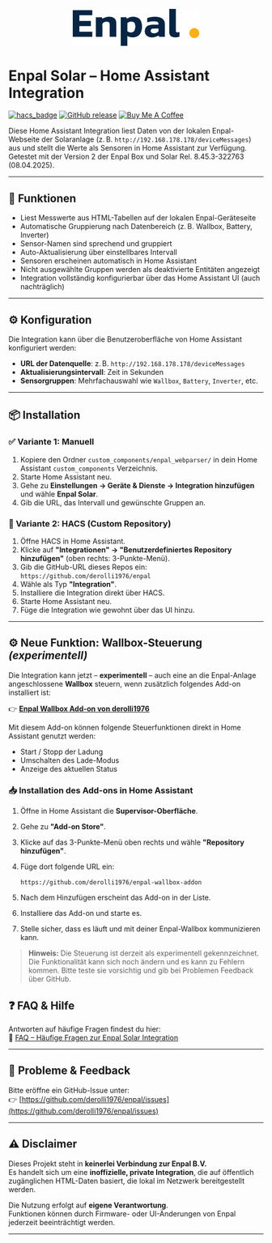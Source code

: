 <p align="center">
  <img src="https://raw.githubusercontent.com/derolli1976/enpal/main/brands/enpal_webparser/logo.png" alt="Enpal Solar Logo" width="250"/>
</p>

# Enpal Solar – Home Assistant Integration

[![hacs_badge](https://img.shields.io/badge/HACS-Custom-41BDF5.svg)](https://github.com/hacs/integration)
[![GitHub release](https://img.shields.io/github/release/derolli1976/enpal.svg)](https://github.com/derolli1976/enpal/releases)
<a href="https://buymeacoffee.com/derolli1976" target="_blank"><img src="https://cdn.buymeacoffee.com/buttons/default-orange.png" alt="Buy Me A Coffee" height="41" width="174"></a>

Diese Home Assistant Integration liest Daten von der lokalen Enpal-Webseite der Solaranlage (z. B. `http://192.168.178.178/deviceMessages`) aus und stellt die Werte als Sensoren in Home Assistant zur Verfügung.  
Getestet mit der Version 2 der Enpal Box und Solar Rel. 8.45.3-322763 (08.04.2025).

---

## 🔧 Funktionen

- Liest Messwerte aus HTML-Tabellen auf der lokalen Enpal-Geräteseite
- Automatische Gruppierung nach Datenbereich (z. B. Wallbox, Battery, Inverter)
- Sensor-Namen sind sprechend und gruppiert
- Auto-Aktualisierung über einstellbares Intervall
- Sensoren erscheinen automatisch in Home Assistant
- Nicht ausgewählte Gruppen werden als deaktivierte Entitäten angezeigt
- Integration vollständig konfigurierbar über das Home Assistant UI (auch nachträglich)

---

## ⚙️ Konfiguration

Die Integration kann über die Benutzeroberfläche von Home Assistant konfiguriert werden:

- **URL der Datenquelle**: z. B. `http://192.168.178.178/deviceMessages`
- **Aktualisierungsintervall**: Zeit in Sekunden
- **Sensorgruppen**: Mehrfachauswahl wie `Wallbox`, `Battery`, `Inverter`, etc.

---

## 📦 Installation

### ✅ Variante 1: Manuell

1. Kopiere den Ordner `custom_components/enpal_webparser/` in dein Home Assistant `custom_components` Verzeichnis.
2. Starte Home Assistant neu.
3. Gehe zu **Einstellungen → Geräte & Dienste → Integration hinzufügen** und wähle **Enpal Solar**.
4. Gib die URL, das Intervall und gewünschte Gruppen an.

### 🧩 Variante 2: HACS (Custom Repository)

1. Öffne HACS in Home Assistant.
2. Klicke auf **"Integrationen" → "Benutzerdefiniertes Repository hinzufügen"** (oben rechts: 3-Punkte-Menü).
3. Gib die GitHub-URL dieses Repos ein:  
   `https://github.com/derolli1976/enpal`
4. Wähle als Typ **"Integration"**.
5. Installiere die Integration direkt über HACS.
6. Starte Home Assistant neu.
7. Füge die Integration wie gewohnt über das UI hinzu.

---


## ⚙️ Neue Funktion: Wallbox-Steuerung *(experimentell)*

Die Integration kann jetzt – **experimentell** – auch eine an die Enpal-Anlage angeschlossene **Wallbox** steuern, wenn zusätzlich folgendes Add-on installiert ist:

👉 **[Enpal Wallbox Add-on von derolli1976](https://github.com/derolli1976/enpal-wallbox-addon)**

Mit diesem Add-on können folgende Steuerfunktionen direkt in Home Assistant genutzt werden:

- Start / Stopp der Ladung
- Umschalten des Lade-Modus
- Anzeige des aktuellen Status

### 📥 Installation des Add-ons in Home Assistant

1. Öffne in Home Assistant die **Supervisor-Oberfläche**.
2. Gehe zu **"Add-on Store"**.
3. Klicke auf das 3-Punkte-Menü oben rechts und wähle **"Repository hinzufügen"**.
4. Füge dort folgende URL ein:

   ```
   https://github.com/derolli1976/enpal-wallbox-addon
   ```

5. Nach dem Hinzufügen erscheint das Add-on in der Liste.
6. Installiere das Add-on und starte es.
7. Stelle sicher, dass es läuft und mit deiner Enpal-Wallbox kommunizieren kann.

> **Hinweis:** Die Steuerung ist derzeit als experimentell gekennzeichnet. Die Funktionalität kann sich noch ändern und es kann zu Fehlern kommen. Bitte teste sie vorsichtig und gib bei Problemen Feedback über GitHub.


## ❓ FAQ & Hilfe

Antworten auf häufige Fragen findest du hier:  
📘 [FAQ – Häufige Fragen zur Enpal Solar Integration](https://github.com/derolli1976/enpal/wiki/FAQ)

---

## 🐛 Probleme & Feedback

Bitte eröffne ein GitHub-Issue unter:  
👉 [https://github.com/derolli1976/enpal/issues](https://github.com/derolli1976/enpal/issues)

---

## ⚠️ Disclaimer

Dieses Projekt steht in **keinerlei Verbindung zur Enpal B.V.**  
Es handelt sich um eine **inoffizielle, private Integration**, die auf öffentlich zugänglichen HTML-Daten basiert, die lokal im Netzwerk bereitgestellt werden.

Die Nutzung erfolgt auf **eigene Verantwortung**.  
Funktionen können durch Firmware- oder UI-Änderungen von Enpal jederzeit beeinträchtigt werden.

---
